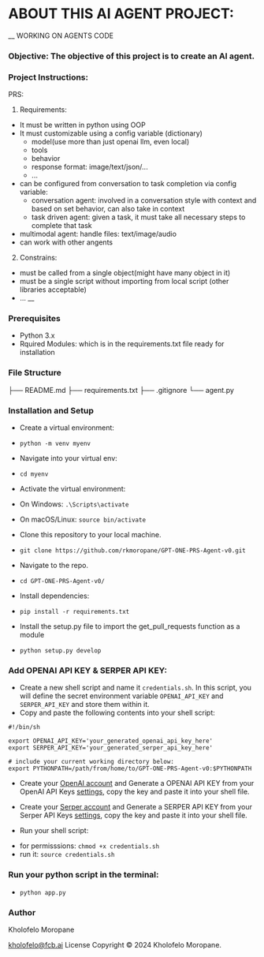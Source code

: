 # ABOUT THIS AI AGENT PROJECT:
__
WORKING ON AGENTS CODE

### Objective: The objective of this project is to create an AI agent.

### Project Instructions:
PRS:
1. Requirements:
- It must be written in python using OOP
- It must customizable using a config variable (dictionary)
  * model(use more than just openai llm, even local)
  * tools
  * behavior
  * response format: image/text/json/...
  * ...
- can be configured from conversation to task completion via config variable:
  * conversation agent: involved in a conversation style with context and based on set behavior, can also take in context
  * task driven agent: given a task, it must take all necessary steps to complete that task
- multimodal agent: handle files: text/image/audio
- can work with other angents

2. Constrains:
- must be called from a single object(might have many object in it)
- must be a single script without importing from local script (other libraries acceptable)
- ...
__

### Prerequisites

- Python 3.x
- Rquired Modules: which is in the requirements.txt file ready for installation

### File Structure

├── README.md
├── requirements.txt
├── .gitignore
└── agent.py

### Installation and Setup

- Create a virtual environment:
 * `python -m venv myenv`

- Navigate into your virtual env:
 * `cd myenv`

- Activate the virtual environment:
 * On Windows:
    `.\Scripts\activate`

 * On macOS/Linux:
    `source bin/activate`

- Clone this repository to your local machine.
 * `git clone https://github.com/rkmoropane/GPT-ONE-PRS-Agent-v0.git`

- Navigate to the repo.
 * `cd GPT-ONE-PRS-Agent-v0/`

- Install dependencies:
 * `pip install -r requirements.txt`

- Install the setup.py file to import the get_pull_requests function as a module
 * `python setup.py develop`


### Add OPENAI API KEY & SERPER API KEY:
- Create a new shell script and name it `credentials.sh`. In this script, you will define the secret environment variable `OPENAI_API_KEY` and `SERPER_API_KEY` and store them within it. 
- Copy and paste the following contents into your shell script:
```
#!/bin/sh

export OPENAI_API_KEY='your_generated_openai_api_key_here'
export SERPER_API_KEY='your_generated_serper_api_key_here'

# include your current working directory below:
export PYTHONPATH=/path/from/home/to/GPT-ONE-PRS-Agent-v0:$PYTHONPATH
```

- Create your [OpenAI account](https://platform.openai.com) and Generate a OPENAI API KEY from your OpenAI API Keys [settings](https://platform.openai.com/api-keys), copy the key and paste it into your shell file.

- Create your [Serper account](https://serper.dev/) and Generate a SERPER API KEY from your Serper API Keys [settings](https://serper.dev/api-key), copy the key and paste it into your shell file.

- Run your shell script:
 * for permisssions:
    `chmod +x credentials.sh`  
 * run it:
    `source credentials.sh`
    
### Run your python script in the terminal:
- `python app.py`

### Author
Kholofelo Moropane

kholofelo@fcb.ai
License
Copyright © 2024 Kholofelo Moropane.
